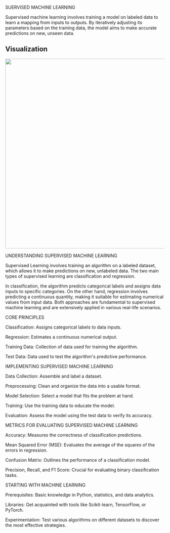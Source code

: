 SUERVISED MACHINE LEARNING


Supervised machine learning involves training a model on labeled data to learn a mapping from inputs to outputs. By iteratively adjusting its parameters based on the training data, the model aims to make accurate predictions on new, unseen data.

## Visualization

<img src="https://miro.medium.com/v2/resize:fit:1400/1*fq4smdRhVA2ZL6dxrikbKg.jpeg" width="600"/>



UNDERSTANDING SUPERVISED MACHINE LEARNING

Supervised Learning involves training an algorithm on a labeled dataset, which allows it to make predictions on new, unlabeled data. The two main types of supervised learning are classification and regression.

In classification, the algorithm predicts categorical labels and assigns data inputs to specific categories. On the other hand, regression involves predicting a continuous quantity, making it suitable for estimating numerical values from input data. Both approaches are fundamental to supervised machine learning and are extensively applied in various real-life scenarios.


CORE PRINCIPLES

Classification: Assigns categorical labels to data inputs.

Regression: Estimates a continuous numerical output.

Training Data: Collection of data used for training the algorithm.

Test Data: Data used to test the algorithm's predictive performance.



IMPLEMENTING SUPERVISED MACHINE LEARNING

Data Collection: Assemble and label a dataset.

Preprocessing: Clean and organize the data into a usable format.

Model Selection: Select a model that fits the problem at hand.

Training: Use the training data to educate the model.

Evaluation: Assess the model using the test data to verify its accuracy.



METRICS FOR EVALUATING SUPERVISED MACHINE LEARNING

Accuracy: Measures the correctness of classification predictions.

Mean Squared Error (MSE): Evaluates the average of the squares of the errors in regression.

Confusion Matrix: Outlines the performance of a classification model.

Precision, Recall, and F1 Score: Crucial for evaluating binary classification tasks.



STARTING WITH MACHINE LEARNING

Prerequisites: Basic knowledge in Python, statistics, and data analytics.

Libraries: Get acquainted with tools like Scikit-learn, TensorFlow, or PyTorch.

Experimentation: Test various algorithms on different datasets to discover the most effective strategies.
